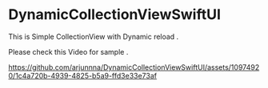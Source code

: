 # DynamicCollectionViewSwiftUI


This is Simple CollectionView with Dynamic reload . 

Please check this Video for sample . 



https://github.com/arjunnna/DynamicCollectionViewSwiftUI/assets/10974920/1c4a720b-4939-4825-b5a9-ffd3e33e73af

